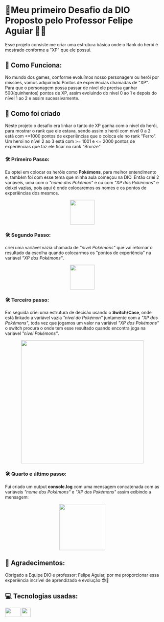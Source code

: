 # 📍Meu primeiro Desafio da DIO Proposto pelo Professor Felipe Aguiar 👨‍💻
Esse projeto consiste me criar uma estrutura básica onde o Rank do herói é mostrado conforme a "XP" que ele possui.

## 📖 Como Funciona:
No mundo dos games, conforme evoluímos nosso personagem ou herói por missões, vamos adquirindo Pontos de experiências chamadas de "XP". 
Para que o personagem possa passar de nível ele precisa ganhar 500(quinhentos) pontos de XP, assim evoluindo do nível 0 ao 1 e depois do nível 1 ao 2 e assim sucessivamente.

## 📝 Como foi criado
Neste projeto o desafio era linkar o tanto de XP ganha com o nível do herói, para mostrar o rank que ele estava, sendo assim o herói com nível 0 a 2 está com <=1000 pontos de experiências que o coloca ele no rank "Ferro".
Um heroi no nível 2 ao 3 está com >= 1001 e <= 2000 pontos de experiências que faz ele ficar no rank "Bronze"

### **🛠️ Primeiro Passo:** 
Eu optei em colocar os heróis como **Pokémons**, para melhor entendimento e, também foi com esse tema que minha aula começou na DIO.
Então criei 2 variáveis, uma com o *"nome dos Pokémon"* e ou com *"XP dos Pokémons"* e deixei vazias, pois aqui é onde colocaremos os nomes e os pontos de experiências dos mesmos.
<div align="center">
<img src="https://github.com/EzauLira/Desafio-DIO/assets/149651629/f0d87458-2396-432f-93a8-5faecdfd685c" height="80" />
</div>

### **🛠️ Segundo Passo:** 
criei uma variável vazia chamada de *"nível Pokémons"* que vai retornar o resultado da escolha quando colocarmos os "pontos de experiência" na variável *"XP dos Pokémons"*.
<div align="center">
<img  src="https://github.com/EzauLira/Desafio-DIO/assets/149651629/464be7e2-2229-4cc1-afe5-d06f6ed23fcf" height="80" />
</div>

### **🛠️ Terceiro passo:** 
Em seguida criei uma estrutura de decisão usando o **Switch/Case**, onde está linkado a variável vazia *"nível do Pokémon"* juntamente com a *"XP dos Pokémons"*, toda vez que jogamos um valor na variável *"XP dos Pokémons"* o switch procura o onde tem esse resultado quando encontra joga na variável *"nível Pokémons"*.
<div align="center">
<img src="https://github.com/EzauLira/Desafio-DIO/assets/149651629/caf2253b-17f0-47da-8b5d-ff7275d515b5" height="400" />
</div>

### **🛠️ Quarto e último passo:**
Fui criado um output **console.log** com uma mensagem concatenada com as variáveis *"nome dos Pokémons"* e *"XP dos Pokémons"* assim exibindo a mensagem: 
<div align="center">
<img src="https://github.com/EzauLira/Desafio-DIO/assets/149651629/8f07fa8e-34f6-455f-aa09-f31cb7b07242" height="150" />
</div>

## 🤝 Agradecimentos:
Obrigado a Equipe DIO e professor: Felipe Aguiar, por me proporcionar essa experiência incrível de aprendizado e evolução 😎🤝

## 💻 Tecnologias usadas: 
<img src="https://cdn.jsdelivr.net/gh/devicons/devicon/icons/javascript/javascript-original.svg" width="50" height="30" />    <img src="https://cdn.jsdelivr.net/gh/devicons/devicon/icons/vscode/vscode-original.svg" width="30" height="30" />

